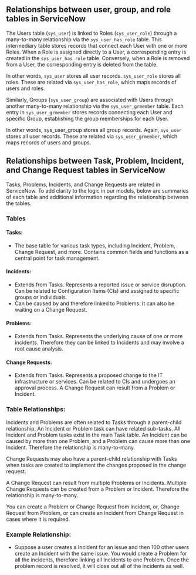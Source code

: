 ## Relationships between user, group, and role tables in ServiceNow

The Users table (`sys_user`) is linked to Roles (`sys_user_role`) through a many-to-many relationship via the `sys_user_has_role` table. This intermediary table stores records that connect each User with one or more Roles. When a Role is assigned directly to a User, a corresponding entry is created in the `sys_user_has_role` table. Conversely, when a Role is removed from a User, the corresponding entry is deleted from the table.

In other words, `sys_user` stores all user records. `sys_user_role` stores all roles. These are related via `sys_user_has_role`, which maps records of users and roles.

Similarly, Groups (`sys_user_group`) are associated with Users through another many-to-many relationship via the `sys_user_grmember` table. Each entry in `sys_user_grmember` stores records connecting each User and specific Group, establishing the group memberships for each User.

In other words, sys_user_group stores all group records. Again, `sys_user` stores all user records. These are related via `sys_user_grmember`, which maps records of users and groups.

## Relationships between Task, Problem, Incident, and Change Request tables in ServiceNow

Tasks, Problems, Incidents, and Change Requests are related in ServiceNow. To add clarity to the logic in our models, below are summaries of each table and additional information regarding the relationship between the tables.

### Tables
#### Tasks:

- The base table for various task types, including Incident, Problem, Change Request, and more. Contains common fields and functions as a central point for task management.

#### Incidents:

- Extends from Tasks. Represents a reported issue or service disruption. Can be related to Configuration Items (CIs) and assigned to specific groups or individuals. 
- Can be caused by and therefore linked to Problems. It can also be waiting on a Change Request. 

#### Problems:

- Extends from Tasks. Represents the underlying cause of one or more incidents. Therefore they can be linked to Incidents and may involve a root cause analysis.

#### Change Requests:

- Extends from Tasks. Represents a proposed change to the IT infrastructure or services. Can be related to CIs and undergoes an approval process. A Change Request can result from a Problem or Incident. 

### Table Relationships:

Incidents and Problems are often related to Tasks through a parent-child relationship. An Incident or Problem task can have related sub-tasks. All Incident and Problem tasks exist in the main Task table. An Incident can be caused by more than one Problem, and a Problem can cause more than one Incident. Therefore the relationship is many-to-many.

Change Requests may also have a parent-child relationship with Tasks when tasks are created to implement the changes proposed in the change request. 

A Change Request can result from multiple Problems or Incidents. Multiple Change Requests can be created from a Problem or Incident. Therefore the relationship is many-to-many.

You can create a Problem or Change Request from Incident, or, Change Request from Problem, or can create an Incident from Change Request in cases where it is required.


### Example Relationship:

-  Suppose a user creates a Incident for an issue and then 100 other users create an Incident with the same issue. You would create a Problem for all the incidents, therefore linking all Incidents to one Problem. Once the problem record is resolved, it will close out all of the incidents as well.